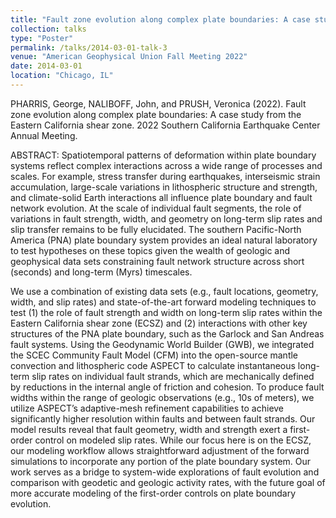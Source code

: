 ```yaml
---
title: "Fault zone evolution along complex plate boundaries: A case study from the Eastern California shear zone"
collection: talks
type: "Poster"
permalink: /talks/2014-03-01-talk-3
venue: "American Geophysical Union Fall Meeting 2022"
date: 2014-03-01
location: "Chicago, IL"
---
```


PHARRIS, George, NALIBOFF, John, and PRUSH, Veronica (2022). Fault zone evolution along complex plate boundaries: A case study from the Eastern California shear zone. 2022 Southern California Earthquake Center Annual Meeting.

ABSTRACT: Spatiotemporal patterns of deformation within plate boundary systems reflect complex interactions across a wide range of processes and scales. For example, stress transfer during earthquakes, interseismic strain accumulation, large-scale variations in lithospheric structure and strength, and climate-solid Earth interactions all influence plate boundary and fault network evolution. At the scale of individual fault segments, the role of variations in fault strength, width, and geometry on long-term slip rates and slip transfer remains to be fully elucidated. The southern Pacific-North America (PNA) plate boundary system provides an ideal natural laboratory to test hypotheses on these topics given the wealth of geologic and geophysical data sets constraining fault network structure across short (seconds) and long-term (Myrs) timescales.

We use a combination of existing data sets (e.g., fault locations, geometry, width, and slip rates) and state-of-the-art forward modeling techniques to test (1) the role of fault strength and width on long-term slip rates within the Eastern California shear zone (ECSZ) and (2) interactions with other key structures of the PNA plate boundary, such as the Garlock and San Andreas fault systems. Using the Geodynamic World Builder (GWB), we integrated the SCEC Community Fault Model (CFM) into the open-source mantle convection and lithospheric code ASPECT to calculate instantaneous long-term slip rates on individual fault strands, which are mechanically defined by reductions in the internal angle of friction and cohesion. To produce fault widths within the range of geologic observations (e.g., 10s of meters), we utilize ASPECT’s adaptive-mesh refinement capabilities to achieve significantly higher resolution within faults and between fault strands. Our model results reveal that fault geometry, width and strength exert a first-order control on modeled slip rates. While our focus here is on the ECSZ, our modeling workflow allows straightforward adjustment of the forward simulations to incorporate any portion of the plate boundary system. Our work serves as a bridge to system-wide explorations of fault evolution and comparison with geodetic and geologic activity rates, with the future goal of more accurate modeling of the first-order controls on plate boundary evolution.  


